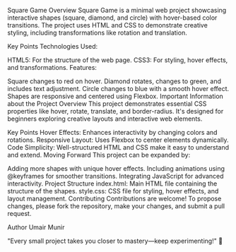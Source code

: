 Square Game
Overview
Square Game is a minimal web project showcasing interactive shapes (square, diamond, and circle) with hover-based color transitions. The project uses HTML and CSS to demonstrate creative styling, including transformations like rotation and translation.

Key Points
Technologies Used:

HTML5: For the structure of the web page.
CSS3: For styling, hover effects, and transformations.
Features:

Square changes to red on hover.
Diamond rotates, changes to green, and includes text adjustment.
Circle changes to blue with a smooth hover effect.
Shapes are responsive and centered using Flexbox.
Important Information about the Project
Overview
This project demonstrates essential CSS properties like hover, rotate, translate, and border-radius. It's designed for beginners exploring creative layouts and interactive web elements.

Key Points
Hover Effects: Enhances interactivity by changing colors and rotations.
Responsive Layout: Uses Flexbox to center elements dynamically.
Code Simplicity: Well-structured HTML and CSS make it easy to understand and extend.
Moving Forward
This project can be expanded by:

Adding more shapes with unique hover effects.
Including animations using @keyframes for smoother transitions.
Integrating JavaScript for advanced interactivity.
Project Structure
index.html: Main HTML file containing the structure of the shapes.
style.css: CSS file for styling, hover effects, and layout management.
Contributing
Contributions are welcome! To propose changes, please fork the repository, make your changes, and submit a pull request.

Author
Umair Munir

"Every small project takes you closer to mastery—keep experimenting!" 🚀
